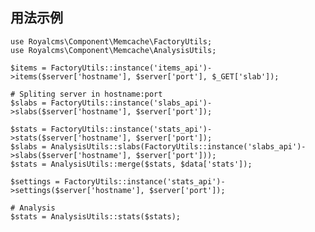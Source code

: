 ## 用法示例 ##
	
	use Royalcms\Component\Memcache\FactoryUtils;
	use Royalcms\Component\Memcache\AnalysisUtils;
	
	$items = FactoryUtils::instance('items_api')->items($server['hostname'], $server['port'], $_GET['slab']);
	
	# Spliting server in hostname:port
	$slabs = FactoryUtils::instance('slabs_api')->slabs($server['hostname'], $server['port']);
	
	$stats = FactoryUtils::instance('stats_api')->stats($server['hostname'], $server['port']);
	$slabs = AnalysisUtils::slabs(FactoryUtils::instance('slabs_api')->slabs($server['hostname'], $server['port']));
	$stats = AnalysisUtils::merge($stats, $data['stats']);
	
	$settings = FactoryUtils::instance('stats_api')->settings($server['hostname'], $server['port']);
	
	# Analysis
	$stats = AnalysisUtils::stats($stats);